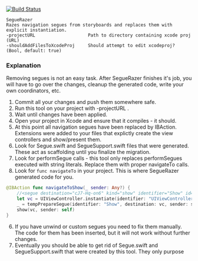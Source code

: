 [![Build Status](https://travis-ci.org/szotp/SegueRazer.svg?branch=master)](https://travis-ci.org/szotp/SegueRazer)

```
SegueRazer
Razes navigation segues from storyboards and replaces them with explicit instantiation.
-projectURL                    Path to directory containing xcode proj (URL)
-shouldAddFilesToXcodeProj     Should attempt to edit xcodeproj? (Bool, default: true)
```
### Explanation
Removing segues is not an easy task. After SegueRazer finishes it's job, you will have to go over the changes, cleanup the generated code, write your own coordinators, etc.

1. Commit all your changes and push them somewhere safe.
2. Run this tool on your project with -projectURL <path to root directory of your project>.
3. Wait until changes have been applied.
4. Open your project in Xcode and ensure that it compiles - it should.
4. At this point all navigation segues have been replaced by IBAction. Extensions were added to your files that explictly create the view controllers and show/present them.
5. Look for Segue.swift and SegueSupport.swift files that were generated. These act as scaffolding until you finalize the migration. 
5. Look for performSegue calls - this tool only replaces performSegues executed with string literals. Replace them with proper navigateTo calls.
5. Look for `func navigateTo` in your project. This is where SegueRazer generated code for you. 

```swift
@IBAction func navigateToShow(_ sender: Any?) {
    //<segue destination="cJ7-Hq-on6" kind="show" identifier="Show" id="HWN-Zc-HYn"/>
    let vc = UIViewController.instantiate(identifier: "UIViewController0", storyboardName: "Main")
    _ = tempPrepareSegue(identifier: "Show", destination: vc, sender: sender)
    show(vc, sender: self)
}
```

6. If you have unwind or custom segues you need to fix them manually. The code for them has been inserted, but it will not work without further changes.
7. Eventually you should be able to get rid of Segue.swift and SegueSupport.swift that were created by this tool. They only purpose


